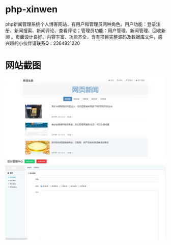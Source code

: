 # php-xinwen
php新闻管理系统个人博客网站，有用户和管理员两种角色。用户功能：登录注册、新闻搜索、新闻评论、查看评论；管理员功能：用户管理、新闻管理、回收新闻 。页面设计良好、内容丰富、功能齐全，含有项目完整源码及数据库文件，感兴趣的小伙伴请联系Q：2364821220
# 网站截图
![image](https://github.com/hzl0898/php-xinwen/blob/main/首页.jpg)
![image](https://github.com/hzl0898/php-xinwen/blob/main/后台新闻发布.jpg)
